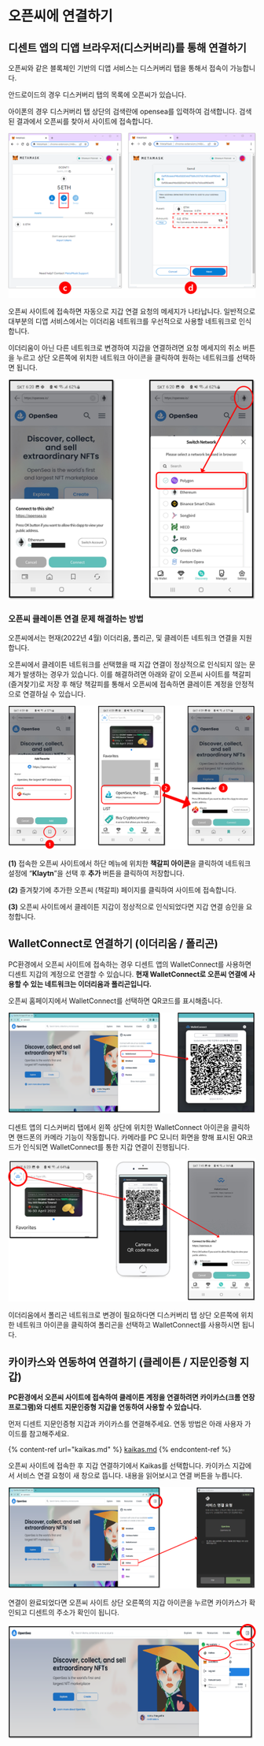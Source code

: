 # 오픈씨에 연결하기

## 디센트 앱의 디앱 브라우저(디스커버리)를 통해 연결하기

오픈씨와 같은 블록체인 기반의 디앱 서비스는 디스커버리 탭을 통해서 접속이 가능합니다.

안드로이드의 경우 디스커버리 탭의 목록에 오픈씨가 있습니다.

아이폰의 경우 디스커버리 탭 상단의 검색란에 opensea를 입력하여 검색합니다. 검색된 결과에서 오픈씨를 찾아서 사이트에 접속합니다.

![](<../.gitbook/assets/그림1 (2).png>)

오픈씨 사이트에 접속하면 자동으로 지갑 연결 요청의 메세지가 나타납니다. 일반적으로 대부분의 디앱 서비스에서는 이더리움 네트워크를 우선적으로 사용할 네트워크로 인식합니다.

이더리움이 아닌 다른 네트워크로 변경하여 지갑을 연결하려면 요청 메세지의 취소 버튼을 누르고 상단 오른쪽에 위치한 네트워크 아이콘을 클릭하여 원하는 네트워크를 선택하면 됩니다. &#x20;

![](<../.gitbook/assets/그림2 (3) (1) (1).png>)

### 오픈씨 클레이튼 연결 문제 해결하는 방법

오픈씨에서는 현재(2022년 4월) 이더리움, 폴리곤, 및 클레이튼 네트워크 연결을 지원합니다.&#x20;

오픈씨에서 클레이튼 네트워크를 선택했을 때 지갑 연결이 정상적으로 인식되지 않는 문제가 발생하는 경우가 있습니다. 이를 해결하려면 아래와 같이 오픈씨 사이트를 책갈피(즐겨찾기)로 저장 후 해당 책갈피를 통해서 오픈씨에 접속하면 클레이튼 계정을 안정적으로 연결하실 수 있습니다.&#x20;

![](../.gitbook/assets/그림3.png)

**(1)** 접속한 오픈씨 사이트에서 하단 메뉴에 위치한 **책갈피 아이콘**을 클릭하여 네트워크 설정에 “**Klaytn**”을 선택 후 **추가** 버튼을 클릭하여 저장합니다.

**(2)** 즐겨찾기에 추가한 오픈씨 (책갈피) 페이지를 클릭하여 사이트에 접속합니다.

**(3)** 오픈씨 사이트에서 클레이튼 지갑이 정상적으로 인식되었다면 지갑 연결 승인을 요청합니다.

## WalletConnect로 연결하기 (이더리움 / 폴리곤)

PC환경에서 오픈씨 사이트에 접속하는 경우 디센트 앱의 WalletConnect를 사용하면 디센트 지갑의 계정으로 연결할 수 있습니다. **현재 WalletConnect로 오픈씨 연결에 사용할 수 있는 네트워크는 이더리움과 폴리곤입니다.**

오픈씨 홈페이지에서 WalletConnect를 선택하면 QR코드를 표시해줍니다.

![](<../.gitbook/assets/그림4 (1) (1) (1).png>)

디센트 앱의 디스커버리 탭에서 왼쪽 상단에 위치한 WalletConnect 아이콘을 클릭하면 핸드폰의 카메라 기능이 작동합니다. 카메라를 PC 모니터 화면을 향해 표시된 QR코드가 인식되면 WalletConnect를 통한 지갑 연결이 진행됩니다.

![](<../.gitbook/assets/그림5 (1) (1).png>)

이더리움에서 폴리곤 네트워크로 변경이 필요하다면 디스커버리 탭 상단 오른쪽에 위치한 네트워크 아이콘을 클릭하여 폴리곤을 선택하고 WalletConnect를 사용하시면 됩니다.

## 카이카스와 연동하여 연결하기 (클레이튼 / 지문인증형 지갑)&#x20;

**PC환경에서 오픈씨 사이트에 접속하여 클레이튼 계정을 연결하려면 카이카스(크롬 연장 프로그램)와 디센트 지문인증형 지갑을 연동하여 사용할 수 있습니다.**

먼저 디센트 지문인증형 지갑과 카이카스를 연결해주세요. 연동 방법은 아래 사용자 가이드를 참고해주세요.

{% content-ref url="kaikas.md" %}
[kaikas.md](kaikas.md)
{% endcontent-ref %}

오픈씨 사이트에 접속한 후 지갑 연결하기에서 Kaikas를 선택합니다. 카이카스 지갑에서 서비스 연결 요청이 새 창으로 뜹니다. 내용을 읽어보시고 연결 버튼을 누릅니다.

![](<../.gitbook/assets/그림6 (1) (1).png>)

연결이 완료되었다면 오픈씨 사이트 상단 오른쪽의 지갑 아이콘을 누르면 카이카스가 확인되고 디센트의 주소가 확인이 됩니다.

![](<../.gitbook/assets/그림7 (1) (1).png>)
